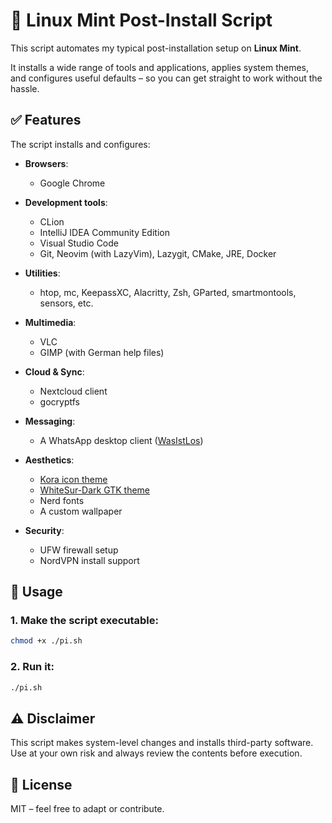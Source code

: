 # 🐧 Linux Mint Post-Install Script

This script automates my typical post-installation setup on **Linux Mint**.

It installs a wide range of tools and applications, applies system themes, and configures useful defaults – so you can get straight to work without the hassle.

## ✅ Features

The script installs and configures:

- **Browsers**:
  - Google Chrome

- **Development tools**:
  - CLion
  - IntelliJ IDEA Community Edition
  - Visual Studio Code
  - Git, Neovim (with LazyVim), Lazygit, CMake, JRE, Docker

- **Utilities**:
  - htop, mc, KeepassXC, Alacritty, Zsh, GParted, smartmontools, sensors, etc.

- **Multimedia**:
  - VLC
  - GIMP (with German help files)

- **Cloud & Sync**:
  - Nextcloud client
  - gocryptfs

- **Messaging**:
  - A WhatsApp desktop client ([WasIstLos](https://github.com/xeco23/WasIstLos))

- **Aesthetics**:
  - [Kora icon theme](https://github.com/bikass/kora.git)
  - [WhiteSur-Dark GTK theme](https://github.com/vinceliuice/WhiteSur-gtk-theme.git)
  - Nerd fonts
  - A custom wallpaper

- **Security**:
  - UFW firewall setup
  - NordVPN install support

## 🚀 Usage

### 1. Make the script executable:

```bash
chmod +x ./pi.sh
```

### 2. Run it:

```bash
./pi.sh
```

## ⚠️ Disclaimer

This script makes system-level changes and installs third-party software. Use at your own risk and always review the contents before execution.

## 📂 License

MIT – feel free to adapt or contribute.
